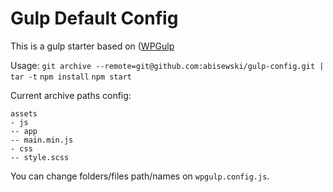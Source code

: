 # Gulp Default Config

This is a gulp starter based on ([WPGulp](https://blog.npmjs.org/post/162869356040/introducing-npx-an-npm-package-runner)

Usage:
`git archive --remote=git@github.com:abisewski/gulp-config.git | tar -t`
`npm install`
`npm start`

Current archive paths config:

```
assets
- js
-- app
-- main.min.js
- css
-- style.scss
```

You can change folders/files path/names on `wpgulp.config.js`.
